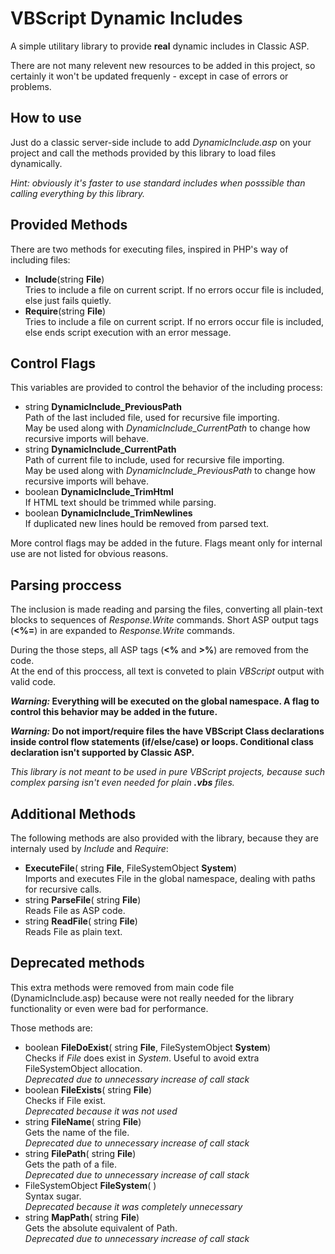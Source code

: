 # VBScript Dynamic Includes

A simple utilitary library to provide __real__ dynamic includes in Classic ASP.

There are not many relevent new resources to be added in this project, so certainly it won't be updated frequenly - except in case of errors or problems.



## How to use

Just do a classic server-side include to add *DynamicInclude.asp* on your project and call the methods provided by this library to load files dynamically.

*Hint: obviously it's faster to use standard includes when posssible than calling everything by this library.*



## Provided Methods

There are two methods for executing files, inspired in PHP's way of including files:
* __Include__(string __File__)  
Tries to include a file on current script. If no errors occur file is included, else just fails quietly.
* __Require__(string __File__)  
Tries to include a file on current script. If no errors occur file is included, else ends script execution with an error message.



## Control Flags

This variables are provided to control the behavior of the including process:

* string __DynamicInclude_PreviousPath__  
Path of the last included file, used for recursive file importing.  
May be used along with *DynamicInclude_CurrentPath* to change how recursive imports will behave.
* string __DynamicInclude_CurrentPath__  
Path of current file to include, used for recursive file importing.  
May be used along with *DynamicInclude_PreviousPath* to change how recursive imports will behave.
* boolean __DynamicInclude_TrimHtml__  
If HTML text should be trimmed while parsing.
* boolean __DynamicInclude_TrimNewlines__  
If duplicated new lines hould be removed from parsed text.

More control flags may be added in the future.
Flags meant only for internal use are not listed for obvious reasons.



## Parsing proccess

The inclusion is made reading and parsing the files, converting all plain-text
blocks to sequences of _Response.Write_ commands. Short ASP output tags (__&lt;%=__) in  are expanded to _Response.Write_ commands.

During the those steps, all ASP tags (__&lt;%__ and __&gt;%__) are removed from the code.  
At the end of this proccess, all text is conveted to plain *VBScript* output with valid code.


**_Warning:_ Everything will be executed on the global namespace. A flag to control this behavior may be added in the future.**

**_Warning:_ Do not import/require files the have VBScript Class declarations inside control flow statements (if/else/case) or loops. Conditional class declaration isn't  supported by Classic ASP.**

*This library is not meant to be used in pure VBScript projects, because such complex parsing isn't even needed for plain __.vbs__ files.*



## Additional Methods

The following  methods are also provided with the library, because they are internaly used by *Include* and *Require*:
* __ExecuteFile__( string __File__, FileSystemObject __System__)  
Imports and executes File in the global namespace, dealing with paths for recursive calls.  
* string __ParseFile__( string __File__)  
Reads File as ASP code.
* string __ReadFile__( string __File__)  
Reads File as plain text.



## Deprecated methods

This extra methods were removed from main code file (DynamicInclude.asp) because were not really needed for the library functionality or even were bad for performance.

Those methods are:

* boolean __FileDoExist__( string __File__, FileSystemObject __System__)  
Checks if _File_ does exist in _System_. Useful to avoid extra FileSystemObject allocation.  
*Deprecated due to unnecessary increase of call stack*
* boolean __FileExists__( string __File__)  
Checks if File exist.  
*Deprecated because it was not used*
* string __FileName__( string __File__)  
Gets the name of the file.  
*Deprecated due to unnecessary increase of call stack*
* string __FilePath__( string __File__)  
Gets the path of a file.  
*Deprecated due to unnecessary increase of call stack*
* FileSystemObject __FileSystem__( )  
Syntax sugar.  
*Deprecated because it was completely unnecessary*
* string __MapPath__( string __File__)  
Gets the absolute equivalent of Path.  
*Deprecated due to unnecessary increase of call stack*
